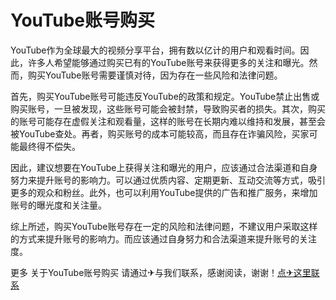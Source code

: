 # YouTube账号购买

YouTube作为全球最大的视频分享平台，拥有数以亿计的用户和观看时间。因此，许多人希望能够通过购买已有的YouTube账号来获得更多的关注和曝光。然而，购买YouTube账号需要谨慎对待，因为存在一些风险和法律问题。

首先，购买YouTube账号可能违反YouTube的政策和规定。YouTube禁止出售或购买账号，一旦被发现，这些账号可能会被封禁，导致购买者的损失。其次，购买的账号可能存在虚假关注和观看量，这样的账号在长期内难以维持和发展，甚至会被YouTube查处。再者，购买账号的成本可能较高，而且存在诈骗风险，买家可能最终得不偿失。

因此，建议想要在YouTube上获得关注和曝光的用户，应该通过合法渠道和自身努力来提升账号的影响力。可以通过优质内容、定期更新、互动交流等方式，吸引更多的观众和粉丝。此外，也可以利用YouTube提供的广告和推广服务，来增加账号的曝光度和关注量。

综上所述，购买YouTube账号存在一定的风险和法律问题，不建议用户采取这样的方式来提升账号的影响力。而应该通过自身努力和合法渠道来提升账号的关注度。

更多 关于YouTube账号购买 请通过✈与我们联系，感谢阅读，谢谢！[点✈这里联系](https://k02.cc)